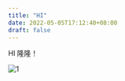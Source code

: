 ```yaml
---
title: "HI"
date: 2022-05-05T17:12:40+08:00
draft: false
---
```


HI 隆隆！

![1](F:\Hugo\blog\content\posts\HI\1.jpg)

